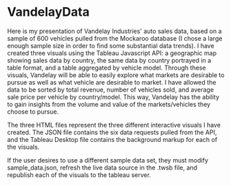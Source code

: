 # VandelayData

Here is my presentation of Vandelay Industries' auto sales data, based on a sample of 600 vehicles pulled from the Mockaroo database (I chose a large enough sample size in order to find some substantial data trends). I have created three visuals using the Tableau Javascript API: a geographic map showing sales data by country, the same data by country portrayed in a table format, and a table aggregated by vehicle model. Through these visuals, Vandelay will be able to easily explore what markets are desirable to pursue as well as what vehicle are desirable to market. I have allowed the data to be sorted by total revenue, number of vehicles sold, and average sale price per vehicle by country/model. This way, Vandelay has the ability to gain insights from the volume and value of the markets/vehicles they choose to pursue.

The three HTML files represent the three different interactive visuals I have created. The JSON file contains the six data requests pulled from the API, and the Tableau Desktop file contains the background markup for each of the visuals. 

If the user desires to use a different sample data set, they must modify sample_data.json, refresh the live data source in the .twsb file, and republish each of the visuals to the tableau server.
